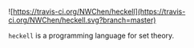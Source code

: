 ![https://travis-ci.org/NWChen/heckell](https://travis-ci.org/NWChen/heckell.svg?branch=master)

`heckell` is a programming language for set theory.
